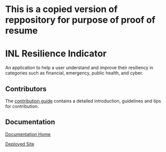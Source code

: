 # This is a copied version of reppository for purpose of proof of resume
# INL Resilience Indicator

An application to help a user understand and improve their resiliency in categories such as financial, emergency, public health, and cyber.

## Contributors
The [contribution guide](docs/developer-guides/CONTRIBUTING.md) contains a detailed introduction, guidelines and tips for contribution.

## Documentation

[Documentation Home](docs/)

[Deployed Site](http://ec2-3-23-105-118.us-east-2.compute.amazonaws.com/)

